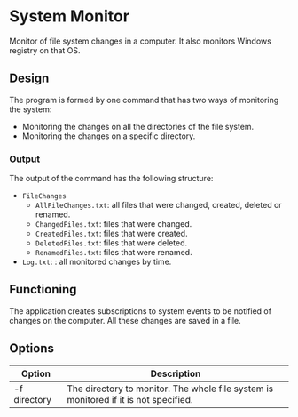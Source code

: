 # System Monitor

Monitor of file system changes in a computer. It also monitors Windows registry on that OS.

## Design

The program is formed by one command that has two ways of monitoring the system:

- Monitoring the changes on all the directories of the file system.
- Monitoring the changes on a specific directory.

### Output

The output of the command has the following structure:

- `FileChanges`
  - `AllFileChanges.txt`: all files that were changed, created, deleted or renamed.
  - `ChangedFiles.txt`: files that were changed.
  - `CreatedFiles.txt`: files that were created.
  - `DeletedFiles.txt`: files that were deleted.
  - `RenamedFiles.txt`: files that were renamed.
- `Log.txt`: : all monitored changes by time.

## Functioning

The application creates subscriptions to system events to be notified of changes on the computer. All these changes are saved in a file.

## Options

Option|Description
-|-
-f directory|The directory to monitor. The whole file system is monitored if it is not specified.